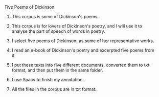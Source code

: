 Five Poems of Dickinson

1.	This corpus is some of Dickinson's poems.
   

2.	This corpus is for lovers of Dickinson's poetry, and I will use it to analyse the part of speech of words in poetry.
   
   
3.	I select five poems of Dickinson, as some of her representative works.
   
	
4.	I read an e-book of Dickinson's poetry and excerpted five poems from it.

   
5.	I put these texts into five different documents, converted them to txt format, and then put them in the same folder.
   

6.	I use Spacy to finish my annotation.


7. All the files in the corpus are in txt format.


